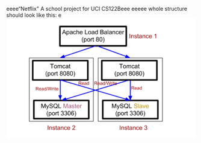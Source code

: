 eeee“Netflix"
A school project for UCI CS122Beee
eeeee
whole structure should look like this:
e
![image](https://github.com/cxk123/-Netflix-CS122B/blob/master/images/struture.PNG)
